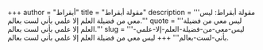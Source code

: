 +++
author = "أبقراط"
title = "مقولة أبقراط"
description = '''مقولة أبقراط: ليس معي من فضيلة العلم إلا علمي بأني لست بعالم.'''
quote = '''ليس معي من فضيلة العلم إلا علمي بأني لست بعالم.'''
slug = '''ليس-معي-من-فضيلة-العلم-إلا-علمي-بأني-لست-بعالم'''
+++
ليس معي من فضيلة العلم إلا علمي بأني لست بعالم.
